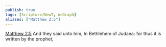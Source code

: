 ```yaml
---
publish: true
tags: [Scripture/NewT, noGraph]
aliases: ["Matthew 2:5"]
---
```

[Matthew 2:5](https://churchofjesuschrist.org/study/scriptures/nt/matt/2?lang=eng&id=p5#p5) And they said unto him, In Bethlehem of Judaea: for thus it is written by the prophet,
